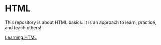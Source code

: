# HTML
This repository is about HTML basics.
It is an approach to learn, practice, and teach others!

[Learning HTML](https://bryanda.me/LearningHTML.html)
